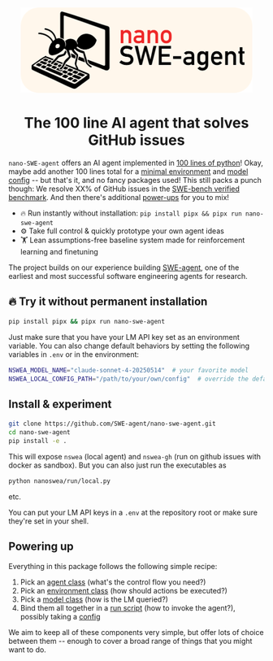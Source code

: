 <div align="center">

<img src="docs/assets/nano-swe-agent-banner.svg" alt="nano-swe-agent banner" style="height: 12em"/>
<h1>The 100 line AI agent that solves GitHub issues</h1>

</div>

`nano-SWE-agent` offers an AI agent implemented in [100 lines of python](https://github.com/SWE-agent/nano-swe-agent/blob/main/nanoswea/agents/micro.py)!
Okay, maybe add another 100 lines total for a [minimal environment](https://github.com/SWE-agent/nano-swe-agent/blob/main/nanoswea/environments/local.py) 
and [model config](https://github.com/SWE-agent/nano-swe-agent/blob/main/nanoswea/models/litellm_model.py) -- but that's it, and no fancy packages used!
This still packs a punch though: We resolve XX% of GitHub issues in the [SWE-bench verified benchmark](https://www.swebench.com/).
And then there's additional [power-ups](#powering-up) for you to mix!

- 🔥 Run instantly without installation: `pip install pipx && pipx run nano-swe-agent`
- ⚙️ Take full control & quickly prototype your own agent ideas
- 🏋 Lean assumptions-free baseline system made for reinforcement learning and finetuning

The project builds on our experience building [SWE-agent](https://swe-agent.com), one of the earliest and most successful software engineering agents for research.

## 🔥 Try it without permanent installation <a target="fire"/>

```bash
pip install pipx && pipx run nano-swe-agent
```

Just make sure that you have your LM API key set as an environment variable.
You can also change default behaviors by setting the following variables in `.env` or in the environment:

```bash
NSWEA_MODEL_NAME="claude-sonnet-4-20250514"  # your favorite model
NSWEA_LOCAL_CONFIG_PATH="/path/to/your/own/config"  # override the default config for nswea 
```

## Install & experiment

```bash
git clone https://github.com/SWE-agent/nano-swe-agent.git
cd nano-swe-agent
pip install -e .
```

This will expose `nswea` (local agent) and `nswea-gh` (run on github issues with docker as sandbox).
But you can also just run the executables as

```bash
python nanoswea/run/local.py
```

etc.

You can put your LM API keys in a `.env` at the repository root or make sure they're set in your shell.

## Powering up <a target="powerup"/>

Everything in this package follows the following simple recipe:

1. Pick an [agent class](https://github.com/SWE-agent/nano-swe-agent/blob/main/nanoswea/agents) (what's the control flow you need?)
2. Pick an [environment class](https://github.com/SWE-agent/nano-swe-agent/blob/main/nanoswea/environments) (how should actions be executed?)
3. Pick a [model class](https://github.com/SWE-agent/nano-swe-agent/blob/main/nanoswea/models) (how is the LM queried?)
4. Bind them all together in a [run script](https://github.com/SWE-agent/nano-swe-agent/blob/main/nanoswea/run) (how to invoke the agent?), possibly taking a [config](https://github.com/SWE-agent/nano-swe-agent/blob/main/nanoswea/config)

We aim to keep all of these components very simple, but offer lots of choice between them -- enough to cover a broad range of
things that you might want to do.
